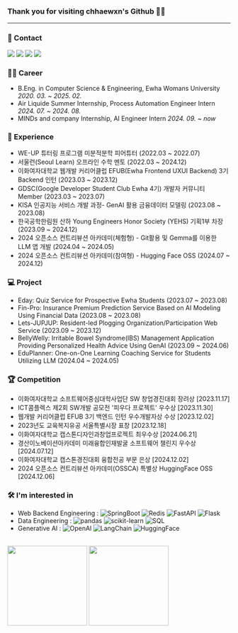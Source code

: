 ### Thank you for visiting chhaewxn's Github 🥰🍀
---
### 🌿 Contact 
<p>
<a href="https://github.com/chhaewxn"><img src="https://img.shields.io/badge/Github-181717?style=flat-square&logo=Github&logoColor=white"/></a>
<a href="https://velog.io/@chhaewxn"><img src="https://img.shields.io/badge/Velog-20C997?style=flat-square&logo=Velog&logoColor=white"/></a>
<a href="mailto:chaewon1019@ewhain.net"><img src="https://img.shields.io/badge/Gmail-D14836?style=flat-square&logo=Gmail&logoColor=white"/></a>
<a href="https://www.linkedin.com/in/chaewon-song-319371276/"><img src="https://img.shields.io/badge/-LinkedIn-blue?style=flat-square&logo=Linkedin&logoColor=white)"/></a>
</p>

### 👩‍💻 Career
- B.Eng. in Computer Science & Engineering, Ewha Womans University *2020. 03. ~ 2025. 02.*
- Air Liquide Summer Internship, Process Automation Engineer Intern *2024. 07. ~ 2024. 08.*
- MINDs and company Internship, AI Engineer Intern *2024. 09. ~ now*

### 🔗 Experience

- WE-UP 튜터링 프로그램 미분적분학 피어튜터 (2022.03 ~ 2022.07)
- 서울런(Seoul Learn) 오프라인 수학 멘토 (2022.03 ~ 2024.12)
- 이화여자대학교 웹개발 커리어클럽 EFUB(Ewha Frontend UXUI Backend) 3기 Backend 인턴 (2023.03 ~ 2023.12)
- GDSC(Google Developer Student Club Ewha 4기) 개발자 커뮤니티 Member (2023.03 ~ 2023.07)
- KISA 인공지능 서비스 개발 과정- GenAI 활용 금융데이터 모델링 (2023.08 ~ 2023.08)
- 한국공학한림원 산하	Young Engineers Honor Society (YEHS) 기획1부 차장 (2023.09 ~ 2024.12) 
- 2024 오픈소스 컨트리뷰션 아카데미(체험형) - Git활용 및 Gemma를 이용한 LLM 앱 개발 (2024.04 ~ 2024.05) 
- 2024 오픈소스 컨트리뷰션 아카데미(참여형) - Hugging Face OSS (2024.07 ~ 2024.12)
  
### 💻 Project

- Eday: Quiz Service for Prospective Ewha Students (2023.07 ~ 2023.08)
- Fin-Pro: Insurance Premium Prediction Service Based on AI Modeling Using Financial Data (2023.08 ~ 2023.08)
- Lets-JUPJUP: Resident-led Plogging Organization/Participation Web Service (2023.09 ~ 2023.12) 
- BellyWelly: Irritable Bowel Syndrome(IBS) Management Application Providing Personalized Health Advice Using GenAI (2023.09 ~ 2024.06)
- EduPlanner: One-on-One Learning Coaching Service for Students Utilizing LLM (2024.04 ~ 2024.05)

### 🏆 Competition

- 이화여자대학교 소프트웨어중심대학사업단 SW 창업경진대회 장려상 [2023.11.17]
- ICT콤플렉스 제2회 SW개발 공모전 '피우다 프로젝트' 우수상 [2023.11.30]
- 웹개발 커리어클럽 EFUB 3기 백엔드 인턴 우수개발자상 수상 [2023.12.02]
- 2023년도 교육복지유공 서울특별시장 표창 [2023.12.18]
- 이화여자대학교 캡스톤디자인과창업프로젝트 최우수상 [2024.06.21]
- 경산이노베이션아카데미 미래융합인재발굴 소프트웨어 챌린지 우수상 [2024.07.12]
- 이화여자대학교 캡스톤경진대회 융합전공 부문 은상 [2024.12.02]
- 2024 오픈소스 컨트리뷰션 아카데미(OSSCA) 특별상 HuggingFace OSS [2024.12.06]
### 🛠 I'm interested in
- Web Backend Engineering :
![SpringBoot](https://img.shields.io/badge/SpringBoot-6DB33F?style=flat-square&logo=SpringBoot&logoColor=white)
![Redis](https://img.shields.io/badge/Redis-FF4438?style=flat-square&logo=Redis&logoColor=white)
![FastAPI](https://img.shields.io/badge/FastAPI-009688?style=flat-square&logo=FastAPI&logoColor=white)
![Flask](https://img.shields.io/badge/Flask-000000?style=flat-square&logo=Flask&logoColor=white)
- Data Engineering :
![pandas](https://img.shields.io/badge/pandas-150458?style=flat-square&logo=pandas&logoColor=white)
![scikit-learn](https://img.shields.io/badge/scikit--learn-F7931E?style=flat-square&logo=scikit-learn&logoColor=white)
![SQL](https://img.shields.io/badge/SQL-4479A1?style=flat-square&logo=MySQL&logoColor=white)
- Generative AI :
![OpenAI](https://img.shields.io/badge/OpenAI-412991?style=flat-square&logo=OpenAI&logoColor=white)
![LangChain](https://img.shields.io/badge/LangChain-1C3C3C?style=flat-square&logo=LangChain&logoColor=white)
![HuggingFace](https://img.shields.io/badge/HuggingFace-FFD21E?style=flat-square&logo=HuggingFace&logoColor=white)


<br>
<div>
<img height="180em" src="https://github-readme-stats-git-masterrstaa-rickstaa.vercel.app/api?username=chhaewxn&show_icons=true" />
<img height="180em" src="https://github-readme-stats-git-masterrstaa-rickstaa.vercel.app/api/top-langs/?username=chhaewxn&layout=compact" />
</div>

